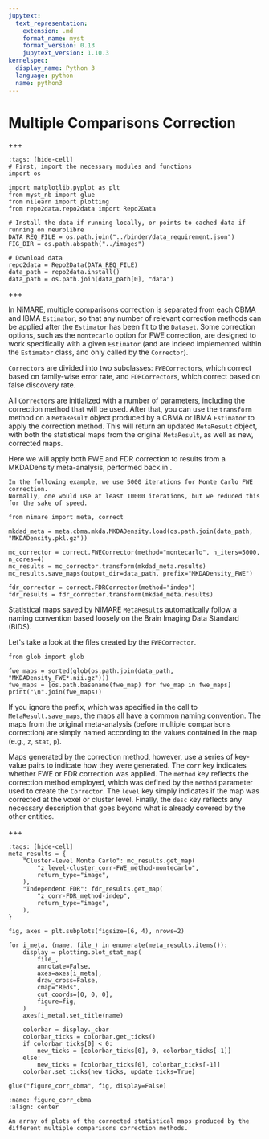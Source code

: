 ```yaml
---
jupytext:
  text_representation:
    extension: .md
    format_name: myst
    format_version: 0.13
    jupytext_version: 1.10.3
kernelspec:
  display_name: Python 3
  language: python
  name: python3
---
```


# Multiple Comparisons Correction

+++

```{code-cell} ipython3
:tags: [hide-cell]
# First, import the necessary modules and functions
import os

import matplotlib.pyplot as plt
from myst_nb import glue
from nilearn import plotting
from repo2data.repo2data import Repo2Data

# Install the data if running locally, or points to cached data if running on neurolibre
DATA_REQ_FILE = os.path.join("../binder/data_requirement.json")
FIG_DIR = os.path.abspath("../images")

# Download data
repo2data = Repo2Data(DATA_REQ_FILE)
data_path = repo2data.install()
data_path = os.path.join(data_path[0], "data")
```

+++

In NiMARE, multiple comparisons correction is separated from each CBMA and IBMA `Estimator`, so that any number of relevant correction methods can be applied after the `Estimator` has been fit to the `Dataset`.
Some correction options, such as the `montecarlo` option for FWE correction, are designed to work specifically with a given `Estimator` (and are indeed implemented within the `Estimator` class, and only called by the `Corrector`).

`Corrector`s are divided into two subclasses: `FWECorrector`s, which correct based on family-wise error rate, and `FDRCorrector`s, which correct based on false discovery rate.

All `Corrector`s are initialized with a number of parameters, including the correction method that will be used.
After that, you can use the `transform` method on a `MetaResult` object produced by a CBMA or IBMA `Estimator` to apply the correction method.
This will return an updated `MetaResult` object, with both the statistical maps from the original `MetaResult`, as well as new, corrected maps.

Here we will apply both FWE and FDR correction to results from a MKDADensity meta-analysis, performed back in [](content:cbma:mkdad).

```{warning}
In the following example, we use 5000 iterations for Monte Carlo FWE correction.
Normally, one would use at least 10000 iterations, but we reduced this for the sake of speed.
```

```{code-cell} ipython3
from nimare import meta, correct

mkdad_meta = meta.cbma.mkda.MKDADensity.load(os.path.join(data_path, "MKDADensity.pkl.gz"))

mc_corrector = correct.FWECorrector(method="montecarlo", n_iters=5000, n_cores=4)
mc_results = mc_corrector.transform(mkdad_meta.results)
mc_results.save_maps(output_dir=data_path, prefix="MKDADensity_FWE")

fdr_corrector = correct.FDRCorrector(method="indep")
fdr_results = fdr_corrector.transform(mkdad_meta.results)
```

Statistical maps saved by NiMARE `MetaResult`s automatically follow a naming convention based loosely on the Brain Imaging Data Standard (BIDS).

Let's take a look at the files created by the `FWECorrector`.

```{code-cell} ipython3
from glob import glob

fwe_maps = sorted(glob(os.path.join(data_path, "MKDADensity_FWE*.nii.gz")))
fwe_maps = [os.path.basename(fwe_map) for fwe_map in fwe_maps]
print("\n".join(fwe_maps))
```

If you ignore the prefix, which was specified in the call to `MetaResult.save_maps`, the maps all have a common naming convention.
The maps from the original meta-analysis (before multiple comparisons correction) are simply named according to the values contained in the map (e.g., `z`, `stat`, `p`).

Maps generated by the correction method, however, use a series of key-value pairs to indicate how they were generated.
The `corr` key indicates whether FWE or FDR correction was applied.
The `method` key reflects the correction method employed, which was defined by the `method` parameter used to create the `Corrector`.
The `level` key simply indicates if the map was corrected at the voxel or cluster level.
Finally, the `desc` key reflects any necessary description that goes beyond what is already covered by the other entities.

+++

```{code-cell} ipython3
:tags: [hide-cell]
meta_results = {
    "Cluster-level Monte Carlo": mc_results.get_map(
        "z_level-cluster_corr-FWE_method-montecarlo",
        return_type="image",
    ),
    "Independent FDR": fdr_results.get_map(
        "z_corr-FDR_method-indep",
        return_type="image",
    ),
}

fig, axes = plt.subplots(figsize=(6, 4), nrows=2)

for i_meta, (name, file_) in enumerate(meta_results.items()):
    display = plotting.plot_stat_map(
        file_,
        annotate=False,
        axes=axes[i_meta],
        draw_cross=False,
        cmap="Reds",
        cut_coords=[0, 0, 0],
        figure=fig,
    )
    axes[i_meta].set_title(name)

    colorbar = display._cbar
    colorbar_ticks = colorbar.get_ticks()
    if colorbar_ticks[0] < 0:
        new_ticks = [colorbar_ticks[0], 0, colorbar_ticks[-1]]
    else:
        new_ticks = [colorbar_ticks[0], colorbar_ticks[-1]]
    colorbar.set_ticks(new_ticks, update_ticks=True)

glue("figure_corr_cbma", fig, display=False)
```

```{glue:figure} figure_corr_cbma
:name: figure_corr_cbma
:align: center

An array of plots of the corrected statistical maps produced by the different multiple comparisons correction methods.
```
